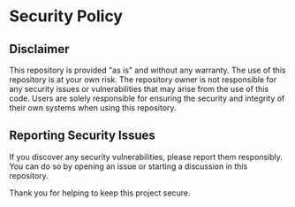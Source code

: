 # Security Policy

## Disclaimer

This repository is provided "as is" and without any warranty. The use of this repository is at your own risk. The repository owner is not responsible for any security issues or vulnerabilities that may arise from the use of this code. Users are solely responsible for ensuring the security and integrity of their own systems when using this repository.

## Reporting Security Issues

If you discover any security vulnerabilities, please report them responsibly. You can do so by opening an issue or starting a discussion in this repository.

Thank you for helping to keep this project secure.
